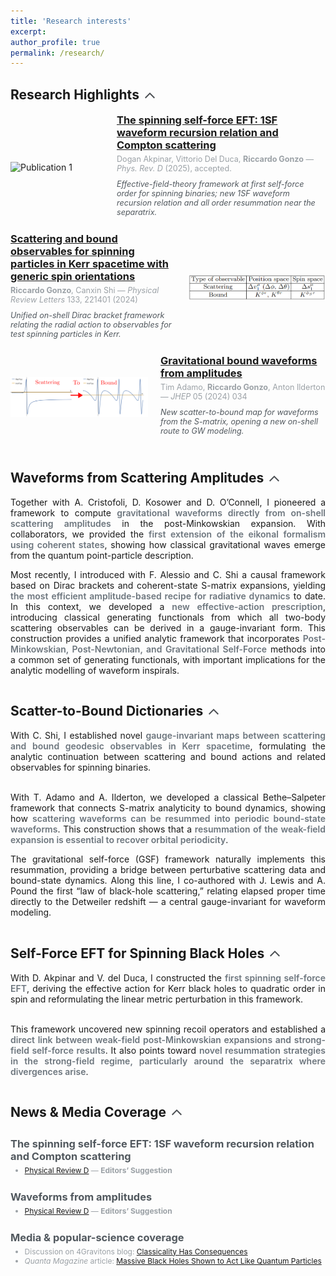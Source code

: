 ```yaml
---
title: 'Research interests'
excerpt:
author_profile: true
permalink: /research/
---
```


## <span style="display: flex; align-items: center;">Research Highlights <span onclick="toggleVisibility('highlights')" style="cursor: pointer; display: inline-block; vertical-align: middle; margin-left: 5px;"><svg id="arrow-highlights" style="display: inline-block; transform: rotate(0deg); transition: transform 0.5s; vertical-align: middle; transform-origin: center; fill: #4A4E52;" xmlns="http://www.w3.org/2000/svg" height="24" viewBox="0 0 24 24" width="24"><path d="M18.59 16.41L20 15l-8-8-8 8 1.41 1.41L12 9.83z"/></svg></span></span>
<div id="highlights" style="max-height: 2000px; overflow: hidden; transition: max-height 0.5s ease-out;">

  <!-- Publication 1 -->
  <div style="display: flex; align-items: center; margin-bottom: 20px;">
    <img src="/images/PRD_1SF_spinning.jpg" alt="Publication 1" style="width: 150px; height: auto; margin-right: 20px;">
    <div style="flex: 1; display: flex; flex-direction: column; justify-content: center;">
      <h3 style="margin: 0;"><a href="https://arxiv.org/abs/2504.02025" target="_blank">The spinning self-force EFT: 1SF waveform recursion relation and Compton scattering</a></h3>
      <p style="font-size: 0.9em; margin: 5px 0;color:#9BA1A6">Dogan Akpinar, Vittorio Del Duca, <b>Riccardo Gonzo</b> — <i>Phys. Rev. D</i> (2025), accepted.</p>
      <p style="font-size: 0.9em; margin: 5px 0;color:#51585e"><i>Effective-field-theory framework at first self-force order for spinning binaries; new 1SF waveform recursion relation and all order resummation near the separatrix.</i></p>
    </div>
  </div>

  <!-- Publication 2 -->
  <div style="display: flex; align-items: center; margin-bottom: 20px;">
    <div style="flex: 1; display: flex; flex-direction: column; justify-content: center;">
      <h3 style="margin: 0;"><a href="https://doi.org/10.1103/PhysRevLett.133.221401" target="_blank">Scattering and bound observables for spinning particles in Kerr spacetime with generic spin orientations</a></h3>
      <p style="font-size: 0.9em; margin: 5px 0;color:#9BA1A6"><b>Riccardo Gonzo</b>, Canxin Shi — <i>Physical Review Letters</i> 133, 221401 (2024)</p>
      <p style="font-size: 0.9em; margin: 5px 0;color:#51585e"><i>Unified on-shell Dirac bracket framework relating the radial action to observables for test spinning particles in Kerr.</i></p>
    </div>
    <img src="/images/PRL_scattering_bound.png" alt="Publication 2" style="width: 220px; height: auto; margin-left: 20px;">
  </div>

  <!-- Publication 3 -->
  <div style="display: flex; align-items: center; margin-bottom: 20px;">
    <img src="/images/JHEP_bound_waveforms.png" alt="Publication 3" style="width: 220px; height: auto; margin-right: 20px;">
    <div style="flex: 1; display: flex; flex-direction: column; justify-content: center;">
      <h3 style="margin: 0;"><a href="https://doi.org/10.1007/JHEP05(2024)034" target="_blank">Gravitational bound waveforms from amplitudes</a></h3>
      <p style="font-size: 0.9em; margin: 5px 0;color:#9BA1A6">Tim Adamo, <b>Riccardo Gonzo</b>, Anton Ilderton — <i>JHEP</i> 05 (2024) 034</p>
      <p style="font-size: 0.9em; margin: 5px 0;color:#51585e"><i> New scatter-to-bound map for waveforms from the S-matrix, opening a new on-shell route to GW modeling.</i></p>
    </div>
  </div>

</div>

## <span style="display: flex; align-items: center;">Waveforms from Scattering Amplitudes <span onclick="toggleVisibility('waveforms')" style="cursor: pointer; display: inline-block; vertical-align: middle; margin-left: 5px;"><svg id="arrow-waveforms" style="display: inline-block; transform: rotate(0deg); transition: transform 0.5s; vertical-align: middle; transform-origin: center; fill: #4A4E52;" xmlns="http://www.w3.org/2000/svg" height="24" viewBox="0 0 24 24" width="24"><path d="M18.59 16.41L20 15l-8-8-8 8 1.41 1.41L12 9.83z"/></svg></span></span>
<div id="waveforms" style="max-height: 1000px; overflow: hidden; transition: max-height 0.5s ease-out; text-align: justify;">
  Together with A. Cristofoli, D. Kosower and D. O’Connell, I pioneered a framework to compute <span style="color:#6c757d;font-weight:600;">gravitational waveforms directly from on-shell scattering amplitudes</span> in the post-Minkowskian expansion. With collaborators, we provided the <span style="color:#6c757d;font-weight:600;">first extension of the eikonal formalism using coherent states</span>, showing how classical gravitational waves emerge from the quantum point-particle description.

 Most recently, I introduced with F. Alessio and C. Shi a causal framework based on Dirac brackets and coherent-state S-matrix expansions, yielding <span style="color:#6c757d;font-weight:600;">the most efficient amplitude-based recipe for radiative dynamics</span> to date. In this context, we developed a <span style="color:#6c757d;font-weight:600;">new effective-action prescription</span>, introducing classical generating functionals from which all two-body scattering observables can be derived in a gauge-invariant form. This construction provides a unified analytic framework that incorporates <span style="color:#6c757d;font-weight:600;">Post-Minkowskian, Post-Newtonian, and Gravitational Self-Force</span> methods into a common set of generating functionals, with important implications for the analytic modelling of waveform inspirals.

</div>

## <span style="display: flex; align-items: center;">Scatter-to-Bound Dictionaries <span onclick="toggleVisibility('dictionary')" style="cursor: pointer; display: inline-block; vertical-align: middle; margin-left: 5px;"><svg id="arrow-dictionary" style="display: inline-block; transform: rotate(0deg); transition: transform 0.5s; vertical-align: middle; transform-origin: center; fill: #4A4E52;" xmlns="http://www.w3.org/2000/svg" height="24" viewBox="0 0 24 24" width="24"><path d="M18.59 16.41L20 15l-8-8-8 8 1.41 1.41L12 9.83z"/></svg></span></span>
<div id="dictionary" style="max-height: 1000px; overflow: hidden; transition: max-height 0.5s ease-out; text-align: justify;">
  With C. Shi, I established novel <span style="color:#6c757d;font-weight:600;">gauge-invariant maps between scattering and bound geodesic observables in Kerr spacetime</span>, formulating the analytic continuation between scattering and bound actions and related observables for spinning binaries. <br><br>

  With T. Adamo and A. Ilderton, we developed a classical Bethe–Salpeter framework that connects S-matrix analyticity to bound dynamics, showing how <span style="color:#6c757d;font-weight:600;">scattering waveforms can be resummed into periodic bound-state waveforms</span>. This construction shows that a <span style="color:#6c757d;font-weight:600;">resummation of the weak-field expansion is essential to recover orbital periodicity</span>. 
  
  The gravitational self-force (GSF) framework naturally implements this resummation, providing a bridge between perturbative scattering data and bound-state dynamics. Along this line, I co-authored with J. Lewis and A. Pound the first “law of black-hole scattering,” relating elapsed proper time directly to the Detweiler redshift — a central gauge-invariant for waveform modeling.
</div>

## <span style="display: flex; align-items: center;">Self-Force EFT for Spinning Black Holes <span onclick="toggleVisibility('selforce')" style="cursor: pointer; display: inline-block; vertical-align: middle; margin-left: 5px;"><svg id="arrow-selforce" style="display: inline-block; transform: rotate(0deg); transition: transform 0.5s; vertical-align: middle; transform-origin: center; fill: #4A4E52;" xmlns="http://www.w3.org/2000/svg" height="24" viewBox="0 0 24 24" width="24"><path d="M18.59 16.41L20 15l-8-8-8 8 1.41 1.41L12 9.83z"/></svg></span></span>
<div id="selforce" style="max-height: 1000px; overflow: hidden; transition: max-height 0.5s ease-out; text-align: justify;">
  With D. Akpinar and V. del Duca, I constructed the <span style="color:#6c757d;font-weight:600;">first spinning self-force EFT</span>, deriving the effective action for Kerr black holes to quadratic order in spin and reformulating the linear metric perturbation in this framework. <br><br>

  This framework uncovered new spinning recoil operators and established a <span style="color:#6c757d;font-weight:600;">direct link between weak-field post-Minkowskian expansions and strong-field self-force results</span>. It also points toward <span style="color:#6c757d;font-weight:600;">novel resummation strategies in the strong-field regime, particularly around the separatrix where divergences arise</span>.
</div>


## <span style="display: flex; align-items: center;">News & Media Coverage <span onclick="toggleVisibility('news')" style="cursor: pointer; display: inline-block; vertical-align: middle; margin-left: 5px;"><svg id="arrow-news" style="display: inline-block; transform: rotate(0deg); transition: transform 1s; vertical-align: middle; transform-origin: center; fill: #4A4E52;" xmlns="http://www.w3.org/2000/svg" height="24" viewBox="0 0 24 24" width="24"><path d="M18.59 16.41L20 15l-8-8-8 8 1.41 1.41L12 9.83z"/></svg></span></span>
<div id="news" style="max-height: 2000px; overflow: hidden; transition: max-height 0.5s ease-out;">
  <div style="margin-bottom: 10px;"></div>

  <!-- 1SF SPINNING — PRD Editors' Suggestion -->
  <div style="display: flex; align-items: center; margin-bottom: 20px;">
    <div style="flex: 1; display: flex; flex-direction: column; justify-content: center;">
      <h3 style="margin: 0;color:#51585e">The spinning self-force EFT: 1SF waveform recursion relation and Compton scattering</h3>
      <ul style="font-size: 0.95em; margin: 5px 0;color:#51585e;text-align:justify">
        <li style="font-size: 0.9em; color: #9BA1A6;">
          <a href="https://doi.org/10.1103/PhysRevD" target="_blank">Physical Review D</a> — <strong>Editors’ Suggestion</strong>
        </li>
      </ul>
    </div>
  </div>

  <!-- WAVEFORMS FROM AMPLITUDES — PRD Editors' Suggestion -->
  <div style="display: flex; align-items: center; margin-bottom: 20px;">
    <div style="flex: 1; display: flex; flex-direction: column; justify-content: center;">
      <h3 style="margin: 0;color:#51585e">Waveforms from amplitudes</h3>
      <ul style="font-size: 0.95em; margin: 5px 0;color:#51585e;text-align:justify">
        <li style="font-size: 0.9em; color: #9BA1A6;">
          <a href="https://doi.org/10.1103/PhysRevD.106.056007" target="_blank">Physical Review D</a> — <strong>Editors’ Suggestion</strong>
        </li>
      </ul>
    </div>
  </div>

  <!-- MEDIA COVERAGE — 4Gravitons & Quanta -->
  <div style="display: flex; align-items: center; margin-bottom: 20px;">
    <div style="flex: 1; display: flex; flex-direction: column; justify-content: center;">
      <h3 style="margin: 0;color:#51585e">Media & popular-science coverage</h3>
      <ul style="font-size: 0.95em; margin: 5px 0;color:#51585e;text-align:justify">
        <li style="font-size: 0.9em; color: #9BA1A6;">
          Discussion on 4Gravitons blog: <a href="https://4gravitons.com/2021/12/31/classicality-has-consequences/" target="_blank">Classicality Has Consequences</a>
        </li>
        <li style="font-size: 0.9em; color: #9BA1A6;">
          <em>Quanta Magazine</em> article: <a href="http://www.quantamagazine.org/massive-black-holes-shown-to-act-like-quantum-particles-20220329/" target="_blank">Massive Black Holes Shown to Act Like Quantum Particles</a>
        </li>
      </ul>
    </div>
  </div>
</div>


<script>
  function toggleVisibility(id) {
    var element = document.getElementById(id);
    var arrow = document.getElementById('arrow-' + id);
    if (element.style.maxHeight === "2000px") {
      element.style.maxHeight = "0px";
      arrow.style.transform = "rotate(180deg)";
    } else {
      element.style.maxHeight = "2000px";
      arrow.style.transform = "rotate(0deg)";
    }
  }
</script>

